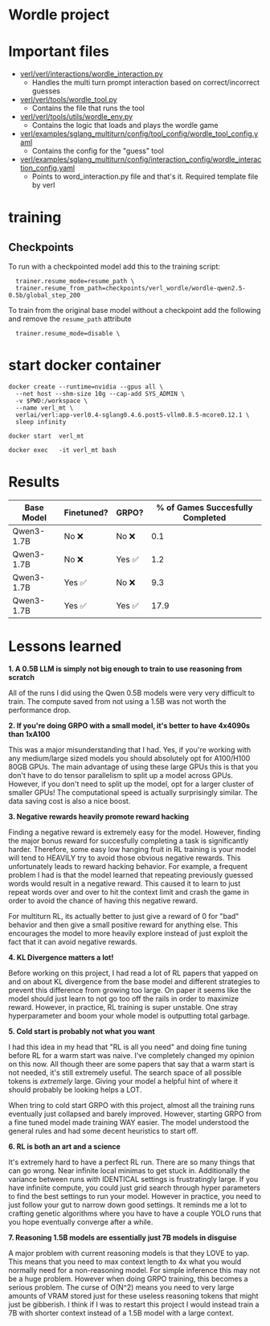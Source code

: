 # Wordle project


# Important files
- [verl/verl/interactions/wordle_interaction.py](verl/verl/interactions/wordle_interaction.py)
  - Handles the multi turn prompt interaction based on correct/incorrect guesses
- [verl/verl/tools/wordle_tool.py](verl/verl/tools/wordle_tool.py)
  - Contains the file that runs the tool
- [verl/verl/tools/utils/wordle_env.py](verl/verl/tools/utils/wordle_env.py)
  - Contains the logic that loads and plays the wordle game  
- [verl/examples/sglang_multiturn/config/tool_config/wordle_tool_config.yaml](verl/examples/sglang_multiturn/config/tool_config/wordle_tool_config.yaml)
  - Contains the config for the "guess" tool
- [verl/examples/sglang_multiturn/config/interaction_config/wordle_interaction_config.yaml](verl/examples/sglang_multiturn/config/interaction_config/wordle_interaction_config.yaml)
  - Points to word_interaction.py file and that's it. Required template file by verl 

# training 

## Checkpoints 
To run with a checkpointed model add this to the training script:
```
  trainer.resume_mode=resume_path \
  trainer.resume_from_path=checkpoints/verl_wordle/wordle-qwen2.5-0.5b/global_step_200
```

To train from the original base model without a checkpoint add the following and remove the `resume_path` attribute
```
  trainer.resume_mode=disable \
```


# start docker container

```
docker create --runtime=nvidia --gpus all \
  --net host --shm-size 10g --cap-add SYS_ADMIN \
  -v $PWD:/workspace \
  --name verl_mt \
  verlai/verl:app-verl0.4-sglang0.4.6.post5-vllm0.8.5-mcore0.12.1 \
  sleep infinity

docker start  verl_mt

docker exec   -it verl_mt bash
```


# Results
| Base Model   | Finetuned?  | GRPO?  | % of Games Succesfully Completed  |
|--------------|-------------|--------|-----------------------------------|
| Qwen3-1.7B   | No ❌       | No ❌  | 0.1                               |
| Qwen3-1.7B   | No ❌       | Yes ✅ | 1.2                               |
| Qwen3-1.7B   | Yes ✅      | No ❌  | 9.3                               |
| Qwen3-1.7B   | Yes ✅      | Yes ✅ | 17.9                              |


# Lessons learned 

**1. A 0.5B LLM is simply not big enough to train to use reasoning from scratch**

All of the runs I did using the Qwen 0.5B models were very very difficult to train. The compute saved from not using a 1.5B was not worth the performance drop. 

**2. If you're doing GRPO with a small model, it's better to have 4x4090s than 1xA100**

This was a major misunderstanding that I had. Yes, if you're working with any medium/large sized models you should absolutely opt for A100/H100 80GB GPUs. The main advantage of using these large GPUs this is that you don't have to do tensor parallelism to split up a model across GPUs. However, if you don't need to split up the model, opt for a larger cluster of smaller GPUs! The computational speed is actually surprisingly similar. The data saving cost is also a nice boost.

**3. Negative rewards heavily promote reward hacking**

Finding a negative reward is extremely easy for the model. However, finding the major bonus reward for succesfully completing a task is significantly harder. Therefore, some easy low hanging fruit in RL training is your model will tend to HEAVILY try to avoid those obvious negative rewards. This unfortunately leads to reward hacking behavior. For example, a frequent problem I had is that the model learned that repeating previously guessed words would result in a negative reward. This caused it to learn to just repeat words over and over to hit the context limit and crash the game in order to avoid the chance of having this negative reward. 

For multiturn RL, its actually better to just give a reward of 0 for "bad" behavior and then give a small positive reward for anything else. This encourages the model to more heavily explore instead of just exploit the fact that it can avoid negative rewards. 

**4. KL Divergence matters a lot!**

Before working on this project, I had read a lot of RL papers that yapped on and on about KL divergence from the base model and different strategies to prevent this difference from growing too large. On paper it seems like the model should just learn to not go too off the rails in order to maximize reward. However, in practice, RL training is super unstable. One stray hyperparameter and boom your whole model is outputting total garbage. 

**5. Cold start is probably not what you want**

I had this idea in my head that "RL is all you need" and doing fine tuning before RL for a warm start was naive. I've completely changed my opinion on this now. All though theer are some papers that say that a warm start is not needed, it's still extremely useful. The search space of all possible tokens is _extremely_ large. Giving your model a helpful hint of where it should probably be looking helps a LOT. 

When tring to cold start GRPO with this project, almost all the training runs eventually just collapsed and barely improved. However, starting GRPO from a fine tuned model made training WAY easier. The model understood the general rules and had some decent heuristics to start off. 

**6. RL is both an art and a science**

It's extremely hard to have a perfect RL run. There are so many things that can go wrong. Near infinite local minimas to get stuck in. Additionally the variance between runs with IDENTICAL settings is frustratingly large. If you have infiniite compute, you could  just grid search through hyper parameters to find the best settings to run your model. However in practice, you need to just follow your gut to narrow down good settings. It reminds me a lot to crafting genetic algorithms where you have to have a couple YOLO runs that you hope eventually converge after a while. 

**7. Reasoning 1.5B models are essentially just 7B models in disguise**

A major problem with current reasoning models is that they LOVE to yap. This means that you need to max context length to 4x what you would normally need for a non-reasoning model. For simple inference this may not be a huge problem. However when doing GRPO training, this becomes a serious problem. The curse of O(N^2) means you need to very large amounts of VRAM stored just for these useless reasoning tokens that might just be gibberish. I think if I was to restart this project I would instead train a 7B with shorter context instead of a 1.5B model with a large context. 

